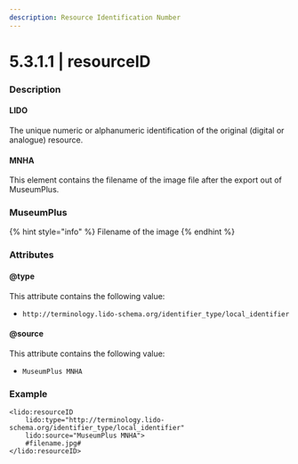 ```yaml
---
description: Resource Identification Number
---
```


# 5.3.1.1 | resourceID

### Description

#### LIDO

The unique numeric or alphanumeric identification of the original (digital or analogue) resource.

#### MNHA

This element contains the filename of the image file after the export out of MuseumPlus.

### MuseumPlus

{% hint style="info" %}
Filename of the image
{% endhint %}

### Attributes

#### @type

This attribute contains the following value:

* `http://terminology.lido-schema.org/identifier_type/local_identifier`

#### @source

This attribute contains the following value:

* `MuseumPlus MNHA`

### Example

```markup
<lido:resourceID
    lido:type="http://terminology.lido-schema.org/identifier_type/local_identifier"
    lido:source="MuseumPlus MNHA">
    #filename.jpg#
</lido:resourceID>
```
